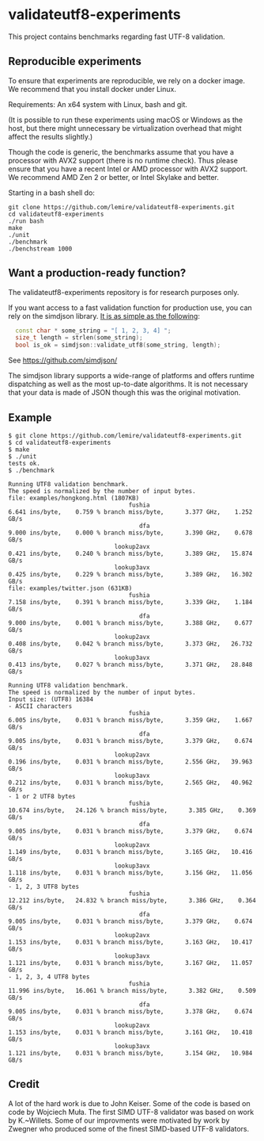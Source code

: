 # validateutf8-experiments

This project contains benchmarks regarding fast UTF-8 validation. 

## Reproducible experiments

To ensure that experiments are reproducible, we rely on a docker image. We recommend that you install docker under Linux. 

Requirements: An x64 system with Linux, bash and git.

(It is possible to run these experiments using macOS or Windows as the host, but there might unnecessary be virtualization overhead that might affect the results slightly.)


Though the code is generic, the benchmarks assume that you have a processor with AVX2 support (there is no runtime check). Thus please ensure that you have a recent Intel or AMD processor with AVX2 support. We recommend AMD Zen 2 or better, or Intel Skylake and better.

Starting in a bash shell do:

```
git clone https://github.com/lemire/validateutf8-experiments.git
cd validateutf8-experiments
./run bash
make
./unit
./benchmark
./benchstream 1000
```


## Want a production-ready function?

The validateutf8-experiments repository is for research purposes only.

If you want access to a fast validation function for production use, you can rely on the simdjson library. [It is as simple as the following](https://github.com/simdjson/simdjson/blob/master/doc/basics.md#utf-8-validation-alone):

```C++
  const char * some_string = "[ 1, 2, 3, 4] ";
  size_t length = strlen(some_string);
  bool is_ok = simdjson::validate_utf8(some_string, length);
```

See https://github.com/simdjson/


The simdjson library supports a wide-range of platforms and offers runtime dispatching as well as the most up-to-date algorithms. It is not necessary that your data is made of JSON though this was the original motivation.

## Example

```
$ git clone https://github.com/lemire/validateutf8-experiments.git
$ cd validateutf8-experiments
$ make
$ ./unit
tests ok.
$ ./benchmark

Running UTF8 validation benchmark.
The speed is normalized by the number of input bytes.
file: examples/hongkong.html (1807KB)
                                  fushia                                   6.641 ins/byte,    0.759 % branch miss/byte,      3.377 GHz,    1.252 GB/s
                                     dfa                                   9.000 ins/byte,    0.000 % branch miss/byte,      3.390 GHz,    0.678 GB/s
                              lookup2avx                                   0.421 ins/byte,    0.240 % branch miss/byte,      3.389 GHz,   15.874 GB/s
                              lookup3avx                                   0.425 ins/byte,    0.229 % branch miss/byte,      3.389 GHz,   16.302 GB/s
file: examples/twitter.json (631KB)
                                  fushia                                   7.158 ins/byte,    0.391 % branch miss/byte,      3.339 GHz,    1.184 GB/s
                                     dfa                                   9.000 ins/byte,    0.001 % branch miss/byte,      3.388 GHz,    0.677 GB/s
                              lookup2avx                                   0.408 ins/byte,    0.042 % branch miss/byte,      3.373 GHz,   26.732 GB/s
                              lookup3avx                                   0.413 ins/byte,    0.027 % branch miss/byte,      3.371 GHz,   28.848 GB/s

Running UTF8 validation benchmark.
The speed is normalized by the number of input bytes.
Input size: (UTF8) 16384
- ASCII characters
                                  fushia                                   6.005 ins/byte,    0.031 % branch miss/byte,      3.359 GHz,    1.667 GB/s
                                     dfa                                   9.005 ins/byte,    0.031 % branch miss/byte,      3.379 GHz,    0.674 GB/s
                              lookup2avx                                   0.196 ins/byte,    0.031 % branch miss/byte,      2.556 GHz,   39.963 GB/s
                              lookup3avx                                   0.212 ins/byte,    0.031 % branch miss/byte,      2.565 GHz,   40.962 GB/s
- 1 or 2 UTF8 bytes
                                  fushia                                  10.674 ins/byte,   24.126 % branch miss/byte,      3.385 GHz,    0.369 GB/s
                                     dfa                                   9.005 ins/byte,    0.031 % branch miss/byte,      3.379 GHz,    0.674 GB/s
                              lookup2avx                                   1.149 ins/byte,    0.031 % branch miss/byte,      3.165 GHz,   10.416 GB/s
                              lookup3avx                                   1.118 ins/byte,    0.031 % branch miss/byte,      3.156 GHz,   11.056 GB/s
- 1, 2, 3 UTF8 bytes
                                  fushia                                  12.212 ins/byte,   24.832 % branch miss/byte,      3.386 GHz,    0.364 GB/s
                                     dfa                                   9.005 ins/byte,    0.031 % branch miss/byte,      3.379 GHz,    0.674 GB/s
                              lookup2avx                                   1.153 ins/byte,    0.031 % branch miss/byte,      3.163 GHz,   10.417 GB/s
                              lookup3avx                                   1.121 ins/byte,    0.031 % branch miss/byte,      3.167 GHz,   11.057 GB/s
- 1, 2, 3, 4 UTF8 bytes
                                  fushia                                  11.996 ins/byte,   16.061 % branch miss/byte,      3.382 GHz,    0.509 GB/s
                                     dfa                                   9.005 ins/byte,    0.031 % branch miss/byte,      3.378 GHz,    0.674 GB/s
                              lookup2avx                                   1.153 ins/byte,    0.031 % branch miss/byte,      3.161 GHz,   10.418 GB/s
                              lookup3avx                                   1.121 ins/byte,    0.031 % branch miss/byte,      3.154 GHz,   10.984 GB/s

```





## Credit

A lot of the hard work is due to John Keiser. Some of the code is based on code by Wojciech Muła. The first SIMD UTF-8 validator was based on work by K.~Willets. Some of our improvments were motivated by work by Zwegner who produced some of the finest SIMD-based UTF-8 validators.
